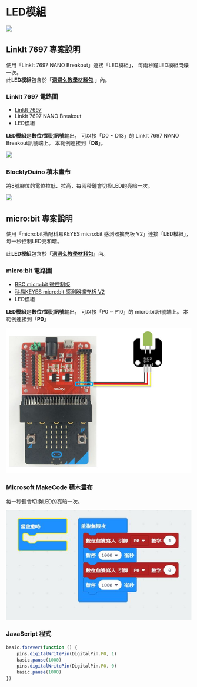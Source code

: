 # LED模組

![](../../.gitbook/assets/linkit7697\_led\_00.png)

## LinkIt 7697 專案說明

使用「LinkIt 7697 NANO Breakout」連接「LED模組」， 每兩秒鐘LED模組閃爍一次。\
此**LED模組**包含於「[**洞洞么教學材料包**](https://www.robotkingdom.com.tw/product/rk-education-kit-001/) 」內。

### LinkIt 7697 電路圖

* [LinkIt 7697](https://www.robotkingdom.com.tw/product/linkit-7697/)
* LinkIt 7697 NANO Breakout
* LED模組

**LED模組**是**數位/類比訊號**輸出， 可以接「D0 \~ D13」的 LinkIt 7697 NANO Breakout訊號端上。 本範例連接到「**D8**」。

![](../../.gitbook/assets/linkit7697\_led\_01.png)

### BlocklyDuino 積木畫布

將8號腳位的電位拉低、拉高，每兩秒鐘會切換LED的亮暗一次。

![](../../.gitbook/assets/linkit7697\_led\_02.png)

## micro:bit 專案說明

使用「micro:bit搭配科易KEYES micro:bit 感測器擴充板 V2」連接「LED模組」，每一秒控制LED亮和暗。

此**LED模組**包含於「[**洞洞么教學材料包**](https://www.robotkingdom.com.tw/product/rk-education-kit-001/)」內。

### micro:bit 電路圖

* [BBC micro:bit 微控制板
  ](https://www.robotkingdom.com.tw/product/bbc-microbit-1/)
* [科易KEYES micro:bit 感測器擴充板 V2
  ](https://www.robotkingdom.com.tw/product/keyes-microbit-sensor-breakout-v2/)
* LED模組

**LED模組**是**數位/類比訊號**輸出， 可以接「P0 \~ P10」的 micro:bit訊號端上。 本範例連接到「**P0**」

![](<../../.gitbook/assets/0 (3) (1).jpeg>)

### Microsoft MakeCode 積木畫布

每一秒鐘會切換LED的亮暗一次。

![](<../../.gitbook/assets/1 (2).jpeg>)

###  JavaScript 程式

```javascript
basic.forever(function () {
    pins.digitalWritePin(DigitalPin.P0, 1)
    basic.pause(1000)
    pins.digitalWritePin(DigitalPin.P0, 0)
    basic.pause(1000)
})
```
